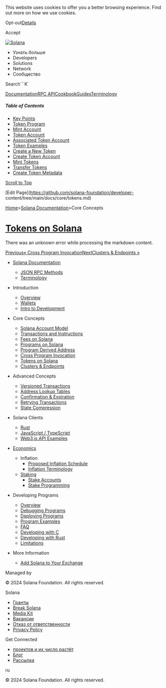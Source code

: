 This website uses cookies to offer you a better browsing experience. Find out
more on how we use cookies.

Opt-out[Details](/ru/privacy-policy#collection-of-information)

Accept

[![Solana](/_next/static/media/logotype-dark.f79d530d.svg)](/ru)

  * Узнать больше
  * Developers
  * Solutions
  * Network
  * Сообщество

Search```K`

[Documentation](/ru/docs)[RPC
API](/ru/docs/rpc)[Cookbook](/ru/developers/cookbook)[Guides](/ru/developers/guides)[Terminology](/ru/docs/terminology)

##### Table of Contents

  * [Key Points](/ru/docs/core/tokens#key-points)
  * [Token Program](/ru/docs/core/tokens#token-program)
  * [Mint Account](/ru/docs/core/tokens#mint-account)
  * [Token Account](/ru/docs/core/tokens#token-account)
  * [Associated Token Account](/ru/docs/core/tokens#associated-token-account)
  * [Token Examples](/ru/docs/core/tokens#token-examples)
  * [Create a New Token](/ru/docs/core/tokens#create-a-new-token)
  * [Create Token Account](/ru/docs/core/tokens#create-token-account)
  * [Mint Tokens](/ru/docs/core/tokens#mint-tokens)
  * [Transfer Tokens](/ru/docs/core/tokens#transfer-tokens)
  * [Create Token Metadata](/ru/docs/core/tokens#create-token-metadata)

[Scroll to Top](/ru/docs/core/tokens#)

[Edit Page](https://github.com/solana-foundation/developer-
content/tree/main/docs/core/tokens.md)

[Home](/ru)>[Solana Documentation](/ru/docs)>Core Concepts

# [Tokens on Solana](/ru/docs/core/tokens)

There was an unknown error while processing the markdown content.

[Previous« Cross Program Invocation](/ru/docs/core/cpi)[NextClusters &
Endpoints »](/ru/docs/core/clusters)

  * [Solana Documentation](/ru/docs)

    * [JSON RPC Methods](/ru/docs/rpc)
    * [Terminology](/ru/docs/terminology)
  * Introduction

    * [Overview](/ru/docs/intro/overview)
    * [Wallets](/ru/docs/intro/wallets)
    * [Intro to Development](/ru/docs/intro/dev)
  * Core Concepts

    * [Solana Account Model](/ru/docs/core/accounts)
    * [Transactions and Instructions](/ru/docs/core/transactions)
    * [Fees on Solana](/ru/docs/core/fees)
    * [Programs on Solana](/ru/docs/core/programs)
    * [Program Derived Address](/ru/docs/core/pda)
    * [Cross Program Invocation](/ru/docs/core/cpi)
    * [Tokens on Solana](/ru/docs/core/tokens)
    * [Clusters & Endpoints](/ru/docs/core/clusters)
  * Advanced Concepts

    * [Versioned Transactions](/ru/docs/advanced/versions)
    * [Address Lookup Tables](/ru/docs/advanced/lookup-tables)
    * [Confirmation & Expiration](/ru/docs/advanced/confirmation)
    * [Retrying Transactions](/ru/docs/advanced/retry)
    * [State Compression](/ru/docs/advanced/state-compression)
  * Solana Clients

    * [Rust](/ru/docs/clients/rust)
    * [JavaScript / TypeScript](/ru/docs/clients/javascript)
    * [Web3.js API Examples](/ru/docs/clients/javascript-reference)
  * [Economics](/ru/docs/economics)

    * Inflation
      * [Proposed Inflation Schedule](/ru/docs/economics/inflation/inflation-schedule)
      * [Inflation Terminology](/ru/docs/economics/inflation/terminology)
    * [Staking](/ru/docs/economics/staking)
      * [Stake Accounts](/ru/docs/economics/staking/stake-accounts)
      * [Stake Programming](/ru/docs/economics/staking/stake-programming)
  * Developing Programs

    * [Overview](/ru/docs/programs/overview)
    * [Debugging Programs](/ru/docs/programs/debugging)
    * [Deploying Programs](/ru/docs/programs/deploying)
    * [Program Examples](/ru/docs/programs/examples)
    * [FAQ](/ru/docs/programs/faq)
    * [Developing with C](/ru/docs/programs/lang-c)
    * [Developing with Rust](/ru/docs/programs/lang-rust)
    * [Limitations](/ru/docs/programs/limitations)
  * More Information

    * [Add Solana to Your Exchange](/ru/docs/more/exchange)

Managed by

[](/ru)

[](/youtube)[](/twitter)[](/discord)[](/reddit)[](/github)[](/telegram)

© 2024 Solana Foundation. All rights reserved.

Solana

  * [Гранты](https://solana.org/grants)
  * [Break Solana](https://break.solana.com/)
  * [Media Kit](/ru/branding)
  * [Вакансии](https://jobs.solana.com/)
  * [Отказ от ответственности](/ru/tos)
  * [Privacy Policy](/ru/privacy-policy)

Get Connected

  * [проектов и их число растёт](/ru/ecosystem)
  * [Блог](/ru/news)
  * [Рассылка](/ru/newsletter)

ru

© 2024 Solana Foundation. All rights reserved.

